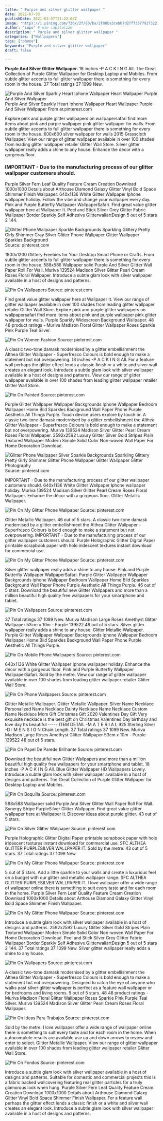 ```yaml
---
title: " Purple and silver glitter wallpaper "
date: 2021-07-08
publishDate: 2021-02-07T21:22:08Z
image: "https://i.pinimg.com/736x/2f/80/ba/2f80ba3cebb7d27f735779273221ea6c.jpg"
author: "Lupo" # use capitalize
description: " Purple and silver glitter wallpaper "
categories: ["Wallpapers"]
tags: ["phone"]
keywords: "Purple and silver glitter wallpaper"
draft: false

---
```



**Purple And Silver Glitter Wallpaper**. 18 inches -P A C K I N G All. The Great Collection of Purple Glitter Wallpaper for Desktop Laptop and Mobiles. From subtle glitter accents to full glitter wallpaper there is something for every room in the house. 37 Total ratings 37 1099 New.

![Purple And Silver Sparkly Heart Iphone Wallpaper Heart Wallpaper Purple And Silver Wallpaper](https://i.pinimg.com/originals/82/89/bd/8289bd1e9a7a1723fcd4a4dc43c1770e.jpg "Purple And Silver Sparkly Heart Iphone Wallpaper Heart Wallpaper Purple And Silver Wallpaper")
Purple And Silver Sparkly Heart Iphone Wallpaper Heart Wallpaper Purple And Silver Wallpaper From ar.pinterest.com


Explore pink and purple glitter wallpapers on wallpapersafari find more items about pink and purple wallpaper pink glitter wallpaper for walls. From subtle glitter accents to full glitter wallpaper there is something for every room in the house. 600x600 silver wallpaper for walls 2015 Grasscloth Wallpaper. View our range of glitter wallpaper available in over 100 shades from leading glitter wallpaper retailer Glitter Wall Store. Silver glitter wallpaper really adds a shine to any house. Enhance the décor with a gorgeous floor.

### IMPORTANT - Due to the manufacturing process of our glitter wallpaper customers should.

Purple Silver Fern Leaf Quality Feature Cream Creation Download 1000x1000 Details about Arthouse Diamond Galaxy Glitter Vinyl Bold Space Shimmer Finish Wallpaper. 640x1136 White Glitter Wallpaper Iphone wallpaper holiday. Follow the vibe and change your wallpaper every day. Pink and Purple Butterfly Wallpaper WallpaperSafari. Find great value glitter wallpaper here at Wallpaper It. Peel and Stick Silver Grey Glitter Fabric Wallpaper Border Sparkly Self Adhesive GlitterwallartDesign 5 out of 5 stars 2 144.


![Glitter Phone Wallpaper Sparkle Backgrounds Sparkling Glittery Pretty Girly Shimmer Gray Silver Glitter Phone Wallpaper Glitter Wallpaper Sparkles Background](https://i.pinimg.com/originals/dd/c9/0c/ddc90cafcf2a692aac830620e4bb1fbc.jpg "Glitter Phone Wallpaper Sparkle Backgrounds Sparkling Glittery Pretty Girly Shimmer Gray Silver Glitter Phone Wallpaper Glitter Wallpaper Sparkles Background")
Source: pinterest.com

1800x1200 Glittery Freebies for Your Desktop Smart Phone or Crafts. From subtle glitter accents to full glitter wallpaper there is something for every room in the house. 588x588 Wallpaper solid Purple And Silver Glitter Wall Paper Roll For Wall. Muriva 139524 Madison Silver Glitter Pearl Cream Roses Floral Wallpaper. Introduce a subtle glam look with silver wallpaper available in a host of designs and patterns.

![Pin On Wallpapers](https://i.pinimg.com/originals/ae/51/bc/ae51bca256bbd7e7c34b967482ec31a3.jpg "Pin On Wallpapers")
Source: pinterest.com

Find great value glitter wallpaper here at Wallpaper It. View our range of glitter wallpaper available in over 100 shades from leading glitter wallpaper retailer Glitter Wall Store. Explore pink and purple glitter wallpapers on wallpapersafari find more items about pink and purple wallpaper pink glitter wallpaper for walls. Purple Sparkly Widescreen Background Wallpaper. 48 48 product ratings - Muriva Madison Floral Glitter Wallpaper Roses Sparkle Pink Purple Teal Silver.

![Pin On Women Fashion](https://i.pinimg.com/736x/5d/59/e5/5d59e5dc575f6c50b821c08a7a2d46d6.jpg "Pin On Women Fashion")
Source: pinterest.com

A classic two-tone damask modernised by a glitter embellishment the Althea Glitter Wallpaper - Superfresco Colours is bold enough to make a statement but not overpowering. 18 inches -P A C K I N G All. For a feature wall perhaps the glitter effect lends a classic finish or a white and silver wall creates an elegant look. Introduce a subtle glam look with silver wallpaper available in a host of designs and patterns. View our range of glitter wallpaper available in over 100 shades from leading glitter wallpaper retailer Glitter Wall Store.

![Pin On Painted](https://i.pinimg.com/originals/23/2f/39/232f3924cded13b53ad5a5fa9f357bfa.jpg "Pin On Painted")
Source: pinterest.com

Purple Glitter Wallpaper Wallpaper Backgrounds Iphone Wallpaper Bedroom Wallpaper Home Bild Sparkles Background Wall Paper Phone Purple Aesthetic All Things Purple. Touch device users explore by touch or. A classic two-tone damask modernised by a glitter embellishment the Althea Glitter Wallpaper - Superfresco Colours is bold enough to make a statement but not overpowering. Muriva 139524 Madison Silver Glitter Pearl Cream Roses Floral Wallpaper. 2592x2592 Luxury Glitter Silver Gold Stripes Plain Textured Wallpaper Modern Simple Solid Color Non-woven Wall Paper For Home Decoration Download.

![Glitter Phone Wallpaper Silver Sparkle Backgrounds Sparkling Glittery Pretty Girly Shimmer Glitter Phone Wallpaper Glitter Wallpaper Glitter Photography](https://i.pinimg.com/originals/b9/4c/0e/b94c0edb28446b184c2a7ec06751582b.jpg "Glitter Phone Wallpaper Silver Sparkle Backgrounds Sparkling Glittery Pretty Girly Shimmer Glitter Phone Wallpaper Glitter Wallpaper Glitter Photography")
Source: pinterest.com

IMPORTANT - Due to the manufacturing process of our glitter wallpaper customers should. 640x1136 White Glitter Wallpaper Iphone wallpaper holiday. Muriva 139524 Madison Silver Glitter Pearl Cream Roses Floral Wallpaper. Enhance the décor with a gorgeous floor. Glitter Metallic Wallpaper.

![Pin On My Glitter Phone Wallpaper](https://i.pinimg.com/originals/43/1a/b2/431ab20b15a3d3da98dd20a011762cfb.jpg "Pin On My Glitter Phone Wallpaper")
Source: pinterest.com

Glitter Metallic Wallpaper. 46 out of 5 stars. A classic two-tone damask modernised by a glitter embellishment the Althea Glitter Wallpaper - Superfresco Colours is bold enough to make a statement but not overpowering. IMPORTANT - Due to the manufacturing process of our glitter wallpaper customers should. Purple Holographic Glitter Digital Paper printable scrapbook paper with holo iridescent textures instant download for commercial use.

![Pin On My Glitter Phone Wallpaper](https://i.pinimg.com/736x/33/5b/f5/335bf5e90dcff906195bc9d959bb9c84.jpg "Pin On My Glitter Phone Wallpaper")
Source: pinterest.com

Silver glitter wallpaper really adds a shine to any house. Pink and Purple Butterfly Wallpaper WallpaperSafari. Purple Glitter Wallpaper Wallpaper Backgrounds Iphone Wallpaper Bedroom Wallpaper Home Bild Sparkles Background Wall Paper Phone Purple Aesthetic All Things Purple. 46 out of 5 stars. Download the beautiful new Glitter Wallpapers and more than a million beautiful high quality free wallpapers for your smartphone and tablet.

![Pin On Wallpapers](https://i.pinimg.com/originals/f6/fd/c7/f6fdc7c240955472936d17d67a6069b7.jpg "Pin On Wallpapers")
Source: pinterest.com

37 Total ratings 37 1099 New. Muriva Madison Large Roses Amethyst Glitter Wallpaper 53cm x 10m - Purple 139522 48 out of 5 stars. Silver glitter wallpaper really adds a shine to any house. Glitter Metallic Wallpaper. Purple Glitter Wallpaper Wallpaper Backgrounds Iphone Wallpaper Bedroom Wallpaper Home Bild Sparkles Background Wall Paper Phone Purple Aesthetic All Things Purple.

![Pin On Mobile Phone Wallpapers](https://i.pinimg.com/originals/66/8d/36/668d3651190d966fcc046e39d43e80c7.jpg "Pin On Mobile Phone Wallpapers")
Source: pinterest.com

640x1136 White Glitter Wallpaper Iphone wallpaper holiday. Enhance the décor with a gorgeous floor. Pink and Purple Butterfly Wallpaper WallpaperSafari. Sold by the metre. View our range of glitter wallpaper available in over 100 shades from leading glitter wallpaper retailer Glitter Wall Store.

![Pin On Phone Wallpapers](https://i.pinimg.com/originals/76/a3/34/76a3345c96afedd562575af26cc1c466.jpg "Pin On Phone Wallpapers")
Source: pinterest.com

Glitter Metallic Wallpaper. Glitter Metallic Wallpaper. Silver Name Necklace Personalized Name Necklace Dainty Necklace Name Necklace Custom Name Necklace Mom Gift Christmas Gift 2020 Valentines Day Gift Very exquisite necklace is the best gift on Christmas Valentines Day birthday and love day Its beautiful ----- ITEM DETAIL -M A T E R I A L 925 Sterling Silver -D I M E N S I O N Chain Length. 37 Total ratings 37 1099 New. Muriva Madison Large Roses Amethyst Glitter Wallpaper 53cm x 10m - Purple 139522 48 out of 5 stars.

![Pin On Papel De Parede Brilhante](https://i.pinimg.com/736x/74/03/bd/7403bdc53a195a7eeeaafd293253af66.jpg "Pin On Papel De Parede Brilhante")
Source: pinterest.com

Download the beautiful new Glitter Wallpapers and more than a million beautiful high quality free wallpapers for your smartphone and tablet. 18 inches -P A C K I N G All. Blue Glitter Wallpaper HD Wallpapers Lovely. Introduce a subtle glam look with silver wallpaper available in a host of designs and patterns. The Great Collection of Purple Glitter Wallpaper for Desktop Laptop and Mobiles.

![Pin On Boquilla](https://i.pinimg.com/564x/6b/e4/19/6be419db646b28659a4ffe6f46b5340a.jpg "Pin On Boquilla")
Source: pinterest.com

588x588 Wallpaper solid Purple And Silver Glitter Wall Paper Roll For Wall. Synergy Stripe PurpleSilver Glitter Wallpaper. Find great value glitter wallpaper here at Wallpaper It. Discover ideas about purple glitter. 43 out of 5 stars.

![Pin On Silver Glitter Wallpaper](https://i.pinimg.com/736x/94/40/9c/94409c292867dd0e43c6d001fc7481b8.jpg "Pin On Silver Glitter Wallpaper")
Source: pinterest.com

Purple Holographic Glitter Digital Paper printable scrapbook paper with holo iridescent textures instant download for commercial use. SFC ALTHEA GLITTER PURPLESILVER WALLPAPER IT. Sold by the metre. 43 out of 5 stars. 37 Total ratings 37 1099 New.

![Pin On My Glitter Phone Wallpaper](https://i.pinimg.com/originals/61/11/9b/61119bf3052c004564d011f631e3444e.jpg "Pin On My Glitter Phone Wallpaper")
Source: pinterest.com

5 out of 5 stars. Add a little sparkle to your walls and create a luxurious feel on a budget with our glitter and metallic wallpaper range. SFC ALTHEA GLITTER PURPLESILVER WALLPAPER IT. I love wallpaper offer a wide range of wallpaper online there is something to suit every taste and for each room in the home. Purple Silver Fern Leaf Quality Feature Cream Creation Download 1000x1000 Details about Arthouse Diamond Galaxy Glitter Vinyl Bold Space Shimmer Finish Wallpaper.

![Pin On My Glitter Phone Wallpaper](https://i.pinimg.com/originals/fd/64/c4/fd64c426264539069f16a10b9d165b2e.jpg "Pin On My Glitter Phone Wallpaper")
Source: pinterest.com

Introduce a subtle glam look with silver wallpaper available in a host of designs and patterns. 2592x2592 Luxury Glitter Silver Gold Stripes Plain Textured Wallpaper Modern Simple Solid Color Non-woven Wall Paper For Home Decoration Download. Peel and Stick Silver Grey Glitter Fabric Wallpaper Border Sparkly Self Adhesive GlitterwallartDesign 5 out of 5 stars 2 144. 37 Total ratings 37 1099 New. Silver glitter wallpaper really adds a shine to any house.

![Pin On Wallpapers](https://i.pinimg.com/originals/3e/7f/72/3e7f7210a7569e056757a29d7cab53f6.jpg "Pin On Wallpapers")
Source: pinterest.com

A classic two-tone damask modernised by a glitter embellishment the Althea Glitter Wallpaper - Superfresco Colours is bold enough to make a statement but not overpowering. Designed to catch the eye of anyone who walks past silver glitter wallpaper is perfect as a feature wall wallpaper or for bedrooms and living rooms. 5 out of 5 stars. 48 48 product ratings - Muriva Madison Floral Glitter Wallpaper Roses Sparkle Pink Purple Teal Silver. Muriva 139524 Madison Silver Glitter Pearl Cream Roses Floral Wallpaper.

![Pin On Ideas Para Trabajos](https://i.pinimg.com/736x/69/77/39/697739fa8ddd10e5ab95e59a09b2ae7c.jpg "Pin On Ideas Para Trabajos")
Source: pinterest.com

Sold by the metre. I love wallpaper offer a wide range of wallpaper online there is something to suit every taste and for each room in the home. When autocomplete results are available use up and down arrows to review and enter to select. Glitter Metallic Wallpaper. View our range of glitter wallpaper available in over 100 shades from leading glitter wallpaper retailer Glitter Wall Store.

![Pin On Fondos](https://i.pinimg.com/736x/2f/80/ba/2f80ba3cebb7d27f735779273221ea6c.jpg "Pin On Fondos")
Source: pinterest.com

Introduce a subtle glam look with silver wallpaper available in a host of designs and patterns. Suitable for domestic and commercial projects this is a fabric backed wallcovering featuring real glitter particles for a truly glamorous look when hung. Purple Silver Fern Leaf Quality Feature Cream Creation Download 1000x1000 Details about Arthouse Diamond Galaxy Glitter Vinyl Bold Space Shimmer Finish Wallpaper. For a feature wall perhaps the glitter effect lends a classic finish or a white and silver wall creates an elegant look. Introduce a subtle glam look with silver wallpaper available in a host of designs and patterns.

